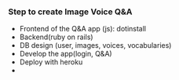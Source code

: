 ### Step to create Image Voice Q&A
- Frontend of the Q&A app (js): dotinstall
- Backend(ruby on rails)
- DB design (user, images, voices, vocabularies)
- Develop the app(login, Q&A)
- Deploy with heroku
- 
